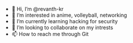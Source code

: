 - 👋 Hi, I’m @revanth-kr
- 👀 I’m interested in anime, volleyball, networking
- 🌱 I’m currently learning hacking for security
- 💞️ I’m looking to collaborate on my intrests
- 📫 How to reach me through Git

<!---
revanth-kr/revanth-kr is a ✨ special ✨ repository because its `README.md` (this file) appears on your GitHub profile.
You can click the Preview link to take a look at your changes.
--->
